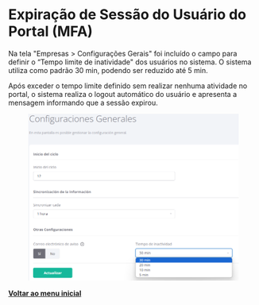 # Expiração de Sessão do Usuário do Portal (MFA)

Na tela "Empresas > Configurações Gerais" foi incluído o campo para definir o “Tempo limite de inatividade" dos usuários no sistema. O sistema utiliza como padrão 30 min, podendo ser reduzido até 5 min. &#x20;

Após exceder o tempo limite definido sem realizar nenhuma atividade no portal, o sistema realiza o logout automático do usuário e  apresenta a mensagem informando que a sessão expirou.

<figure><img src="../../.gitbook/assets/image (62).png" alt=""><figcaption></figcaption></figure>

[**Voltar ao menu inicial**](./)
